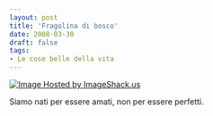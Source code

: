 ```yaml
---
layout: post
title: 'Fragolina di bosco'
date: 2008-03-30
draft: false
tags: 
- Le cose belle della vita
---
```


  

[![Image Hosted by ImageShack.us](http://img72.imageshack.us/img72/9321/fragolinadiboscoel2.jpg)](http://imageshack.us/)

  

Siamo nati per essere amati, non per essere perfetti.